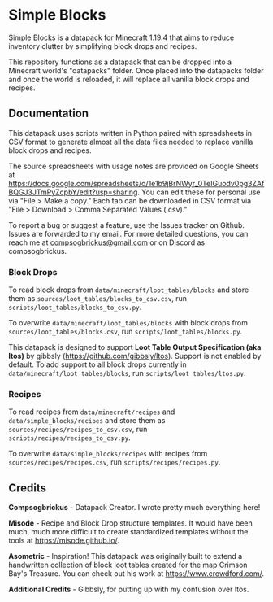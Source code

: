 # Simple Blocks

Simple Blocks is a datapack for Minecraft 1.19.4 that aims to reduce inventory clutter by simplifying block drops and recipes.

This repository functions as a datapack that can be dropped into a Minecraft world's "datapacks" folder. Once placed into the datapacks folder and once the world is reloaded, it will replace all vanilla block drops and recipes.

## Documentation

This datapack uses scripts written in Python paired with spreadsheets in CSV format to generate almost all the data files needed to replace vanilla block drops and recipes.

The source spreadsheets with usage notes are provided on Google Sheets at https://docs.google.com/spreadsheets/d/1e1b9jBrNWyr_0TeIGuodv0pg3ZAfBQGJ3JTmPyZcpbY/edit?usp=sharing. You can edit these for personal use via "File > Make a copy." Each tab can be downloaded in CSV format via "File > Download > Comma Separated Values (.csv)."

To report a bug or suggest a feature, use the Issues tracker on Github. Issues are forwarded to my email. For more detailed questions, you can reach me at compsogbrickus@gmail.com or on Discord as compsogbrickus.

### Block Drops

To read block drops from `data/minecraft/loot_tables/blocks` and store them as `sources/loot_tables/blocks_to_csv.csv`, run `scripts/loot_tables/blocks_to_csv.py`.

To overwrite `data/minecraft/loot_tables/blocks` with block drops from `sources/loot_tables/blocks.csv`, run `scripts/loot_tables/blocks.py`.

This datapack is designed to support **Loot Table Output Specification (aka ltos)** by gibbsly (https://github.com/gibbsly/ltos). Support is not enabled by default. To add support to all block drops currently in `data/minecraft/loot_tables/blocks`, run `scripts/loot_tables/ltos.py`.

### Recipes

To read recipes from `data/minecraft/recipes` and `data/simple_blocks/recipes` and store them as `sources/recipes/recipes_to_csv.csv`, run `scripts/recipes/recipes_to_csv.py`.

To overwrite `data/simple_blocks/recipes` with recipes from `sources/recipes/recipes.csv`, run `scripts/recipes/recipes.py`.

## Credits

**Compsogbrickus** - Datapack Creator. I wrote pretty much everything here!

**Misode** - Recipe and Block Drop structure templates. It would have been much, much more difficult to create standardized templates without the tools at https://misode.github.io/.

**Asometric** - Inspiration! This datapack was originally built to extend a handwritten collection of block loot tables created for the map Crimson Bay's Treasure. You can check out his work at https://www.crowdford.com/.

**Additional Credits** - Gibbsly, for putting up with my confusion over ltos.